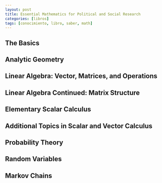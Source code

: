 ```yaml
---
layout: post
title: Essential Mathematics for Political and Social Research
categories: [libros]
tags: [conocimiento, libro, saber, math]
---
```


<!--more-->

## The Basics

## Analytic Geometry

## Linear Algebra: Vector, Matrices, and Operations

## Linear Algebra Continued: Matrix Structure

## Elementary Scalar Calculus

## Additional Topics in Scalar and Vector Calculus

## Probability Theory

## Random Variables

## Markov Chains
